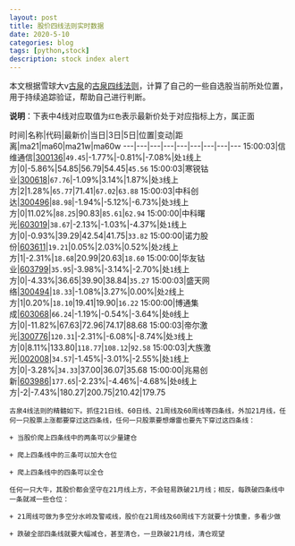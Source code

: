 ```yaml
---
layout: post
title: 股价四线法则实时数据
date: 2020-5-10
categories: blog
tags: [python,stock]
description: stock index alert
---
```



本文根据雪球大v[古泉](https://xueqiu.com/u/7148646888)的[古泉四线法则](https://xueqiu.com/7148646888/130498192)，计算了自己的一些自选股当前所处位置，用于持续追踪验证，帮助自己进行判断。

**说明**：下表中4线对应取值为`红色`表示最新价处于对应指标上方，属正面

时间|名称|代码|最新价|当日|3日|5日|位置|变动|距离|ma21|ma60|ma21w|ma60w
---|---|---|---|---|---|---|---|---
15:00:03|信维通信|[300136](https://xueqiu.com/S/SZ300136)|`49.45`|-1.77%|-0.81%|-7.08%|处`1`线上方|0|-5.86%|54.85|56.79|54.45|`45.56`
15:00:03|寒锐钴业|[300618](https://xueqiu.com/S/SZ300618)|`67.76`|-1.09%|3.14%|1.87%|处`3`线上方|2|1.28%|`65.77`|71.41|`67.02`|`63.88`
15:00:03|中科创达|[300496](https://xueqiu.com/S/SZ300496)|`88.98`|-1.94%|-5.12%|-6.73%|处`3`线上方|0|11.02%|`88.25`|90.83|`85.61`|`62.94`
15:00:00|中科曙光|[603019](https://xueqiu.com/S/SH603019)|`38.67`|-2.13%|-1.03%|-4.37%|处`1`线上方|0|-0.93%|39.29|42.54|41.75|`33.82`
15:00:00|诺力股份|[603611](https://xueqiu.com/S/SH603611)|`19.21`|0.05%|2.03%|0.52%|处`2`线上方|1|-2.31%|`18.68`|20.99|20.63|`18.60`
15:00:00|华友钴业|[603799](https://xueqiu.com/S/SH603799)|`35.95`|-3.98%|-3.14%|-2.70%|处`1`线上方|0|-4.33%|36.65|39.90|38.84|`35.27`
15:00:03|盛天网络|[300494](https://xueqiu.com/S/SZ300494)|`18.33`|-1.08%|3.27%|0.00%|处`2`线上方|1|0.20%|`18.10`|19.41|19.90|`16.22`
15:00:00|博通集成|[603068](https://xueqiu.com/S/SH603068)|`66.24`|-1.19%|-0.54%|-3.64%|处`0`线上方|0|-11.82%|67.63|72.96|74.17|88.68
15:00:03|帝尔激光|[300776](https://xueqiu.com/S/SZ300776)|`120.31`|-2.31%|-6.08%|-8.74%|处`3`线上方|0|8.11%|133.80|`118.77`|`108.12`|`92.58`
15:00:03|大族激光|[002008](https://xueqiu.com/S/SZ002008)|`34.57`|-1.45%|-3.01%|-2.55%|处`1`线上方|0|-3.28%|`34.33`|37.00|36.07|35.68
15:00:00|兆易创新|[603986](https://xueqiu.com/S/SH603986)|`177.65`|-2.23%|-4.46%|-4.68%|处`0`线上方|-2|-7.43%|180.27|200.75|210.42|179.75

```
古泉4线法则的精髓如下。抓住21日线、60日线、21周线及60周线等四条线，外加21月线，任何一只股票上涨都要穿过这四条线，任何一只股票要想爆雷也要先下穿过这四条线：

+ 当股价爬上四条线中的两条可以少量建仓

+ 爬上四条线中的三条可以加大仓位

+ 爬上四条线中的四条可以全仓

任何一只大牛，其股价都会坚守在21月线上方，不会轻易跌破21月线；相反，每跌破四条线中一条就减一些仓位：

+ 21周线可做为多空分水岭及警戒线，股价在21周线及60周线下方就要十分慎重，多看少做

+ 跌破全部四条线就要大幅减仓，甚至清仓，一旦跌破21月线，清仓观望
```